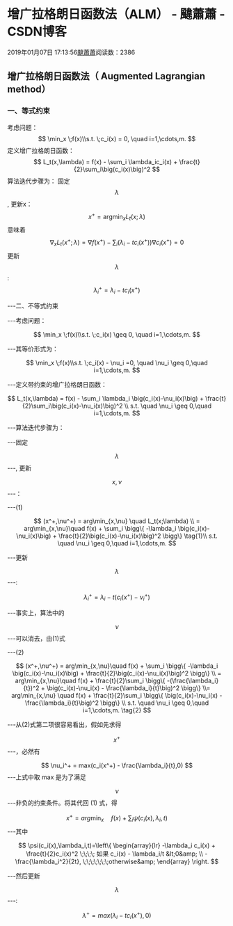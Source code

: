 
# 增广拉格朗日函数法（ALM） - 颹蕭蕭 - CSDN博客


2019年01月07日 17:13:56[颹蕭蕭](https://me.csdn.net/itnerd)阅读数：2386


## 增广拉格朗日函数法（ Augmented Lagrangian method）
### 一、等式约束
考虑问题：
$$
\min_x \;f(x)\\s.t. \;c_i(x) = 0, \quad i=1,\cdots,m.
$$
定义增广拉格朗日函数：
$$
L_t(x,\lambda) = f(x) - \sum_i \lambda_ic_i(x) + \frac{t}{2}\sum_i\big(c_i(x)\big)^2
$$
算法迭代步骤为：
固定
$$
\lambda
$$
, 更新x：
$$
x^+ = \mathop{argmin}_x L_t(x;\lambda)
$$
意味着
$$
\nabla_x L_t(x^+;\lambda) =  \nabla f(x^+) - \sum_i\big( \lambda_i-tc_i(x^+)\big)\nabla c_i(x^+) = 0
$$
更新
$$
\lambda
$$
:
$$
\lambda_i^+ = \lambda_i-tc_i(x^+)
$$

---二、不等式约束

---考虑问题：

$$
\min_x \;f(x)\\s.t. \;c_i(x) \geq 0, \quad i=1,\cdots,m.
$$

---其等价形式为：

$$
\min_x \;f(x)\\s.t. \;c_i(x) - \nu_i =0, \quad \nu_i \geq 0,\quad i=1,\cdots,m.
$$

---定义带约束的增广拉格朗日函数：

$$
L_t(x,\lambda) = f(x) - \sum_i \lambda_i \big(c_i(x)-\nu_i(x)\big) + \frac{t}{2}\sum_i\big(c_i(x)-\nu_i(x)\big)^2 \\
s.t. \quad  \nu_i \geq 0,\quad i=1,\cdots,m.
$$

---算法迭代步骤为：

---固定

$$
\lambda
$$
---, 更新

$$
x,\nu
$$
---：

---(1)

$$
(x^+,\nu^+) = arg\min_{x,\nu} \quad L_t(x;\lambda) \\ = arg\min_{x,\nu}\quad f(x) + \sum_i \bigg\{ -\lambda_i \big(c_i(x)-\nu_i(x)\big) + \frac{t}{2}\big(c_i(x)-\nu_i(x)\big)^2 \bigg\} \tag{1}\\ s.t. \quad  \nu_i \geq 0,\quad i=1,\cdots,m.
$$

---更新

$$
\lambda
$$
---:

$$
\lambda_i^+ = \lambda_i-t(c_i(x^+)-\nu_i^+)
$$

---事实上，算法中的

$$
\nu
$$
---可以消去，由(1)式

---(2)

$$
(x^+,\nu^+) =  arg\min_{x,\nu}\quad f(x) + \sum_i \bigg\{ -\lambda_i \big(c_i(x)-\nu_i(x)\big) + \frac{t}{2}\big(c_i(x)-\nu_i(x)\big)^2 \bigg\} \\ =  arg\min_{x,\nu}\quad f(x) + \frac{t}{2}\sum_i \bigg\{ -(\frac{\lambda_i}{t})^2 + \big(c_i(x)-\nu_i(x) - \frac{\lambda_i}{t}\big)^2 \bigg\} \\= arg\min_{x,\nu} \quad f(x) + \frac{t}{2}\sum_i \bigg\{  \big(c_i(x)-\nu_i(x) - \frac{\lambda_i}{t}\big)^2 \bigg\} \\ s.t. \quad  \nu_i \geq 0,\quad i=1,\cdots,m. \tag{2}
$$

---从(2)式第二项很容易看出，假如先求得

$$
x^+
$$
---，必然有

$$
\nu_i^+ = max(c_i(x^+) - \frac{\lambda_i}{t},0)
$$
---上式中取 max 是为了满足

$$
\nu
$$
---非负的约束条件。将其代回 (1) 式，得

$$
x^+ = arg\min_x \quad f(x) + \sum_i \psi(c_i(x),\lambda_i,t)
$$
---其中

$$
\psi(c_i(x),\lambda_i,t)=\left\{
             \begin{array}{lr}
             -\lambda_i c_i(x) + \frac{t}{2}c_i(x)^2 \;\;\;\; 如果 c_i(x) - \lambda_i/t &lt;0&amp;  \\
             -\frac{\lambda_i^2}{2t}, \;\;\;\;\;\;\;otherwise&amp;  
             \end{array}
\right.
$$

---然后更新

$$
\lambda
$$
---:

$$
\lambda^+ = max(\lambda_i - tc_i(x^+),0)
$$


